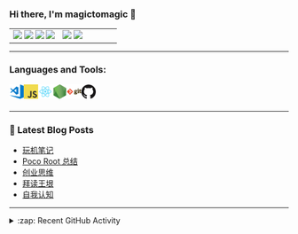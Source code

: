 
### Hi there, I'm magictomagic 👋

<!--
**magictomagic/magictomagic** is a ✨ _special_ ✨ repository because its `README.md` (this file) appears on your GitHub profile.

Here are some ideas to get you started:

- 🔭 I’m currently working on ...
- 🌱 I’m currently learning ...
- 👯 I’m looking to collaborate on ...
- 🤔 I’m looking for help with ...
- 💬 Ask me about ...
- 📫 How to reach me: ...
- 😄 Pronouns: ...
- ⚡ Fun fact: ...
-->
<table>
<tr>
<td valign="top" width="46%">
  <div style="justify-content: center; align-items: center;">
  <img src="https://github-readme-stats.vercel.app/api/pin/?username=magictomagic&repo=MagicAnchor&show_owner=true">
   <img src="https://github-readme-stats.vercel.app/api/pin/?username=magictomagic&repo=coSS&show_owner=true">
  <img src="https://github-readme-stats.vercel.app/api/pin/?username=magictomagic&repo=learn&show_owner=true">
  <img src="https://github-readme-stats.vercel.app/api/pin/?username=magictomagic&repo=WebSimplifyHUB&show_owner=true">
    </div>
</td>
<td valign="top" width="54%">
  <div style="justify-content: center; align-items: center;">
  <img src="https://github-readme-stats.vercel.app/api?username=magictomagic&theme=highcontrast&show_icons=true&count_private=true">
  <img  height="270" src="https://github-readme-stats.vercel.app/api/top-langs/?username=magictomagic&layout=compact&hide=html,TeX&langs_count=10">
    </div>
</td>
</tr>

</table>


---
### Languages and Tools:

<img align="left" alt="Visual Studio Code" width="26px" src="https://raw.githubusercontent.com/github/explore/80688e429a7d4ef2fca1e82350fe8e3517d3494d/topics/visual-studio-code/visual-studio-code.png" />

<img align="left" alt="JavaScript" width="26px" src="https://raw.githubusercontent.com/github/explore/80688e429a7d4ef2fca1e82350fe8e3517d3494d/topics/javascript/javascript.png" />
<img align="left" alt="React" width="26px" src="https://raw.githubusercontent.com/github/explore/80688e429a7d4ef2fca1e82350fe8e3517d3494d/topics/react/react.png" />

<img align="left" alt="Node.js" width="26px" src="https://raw.githubusercontent.com/github/explore/80688e429a7d4ef2fca1e82350fe8e3517d3494d/topics/nodejs/nodejs.png" />

<img align="left" alt="Git" width="26px" src="https://raw.githubusercontent.com/github/explore/80688e429a7d4ef2fca1e82350fe8e3517d3494d/topics/git/git.png" />

<img align="left" alt="GitHub" width="26px" src="https://raw.githubusercontent.com/github/explore/78df643247d429f6cc873026c0622819ad797942/topics/github/github.png" />

<br />
<br />

---
### 📕 Latest Blog Posts
<!-- BLOG-POST-LIST:START -->
- [玩机笔记](https://magictomagic.github.io//2021/06/09/%E7%8E%A9%E6%9C%BA%E7%AC%94%E8%AE%B0/)
- [Poco Root 总结](https://magictomagic.github.io//2021/06/02/poco-root-%E6%80%BB%E7%BB%93/)
- [创业思维](https://magictomagic.github.io//2021/05/12/%E5%88%9B%E4%B8%9A%E6%80%9D%E7%BB%B4/)
- [拜读王垠](https://magictomagic.github.io//2021/04/29/%E6%8B%9C%E8%AF%BB%E7%8E%8B%E5%9E%A0/)
- [自我认知](https://magictomagic.github.io//2021/04/12/%E8%87%AA%E6%88%91%E8%AE%A4%E7%9F%A5/)
<!-- BLOG-POST-LIST:END -->

---
<details>
  <summary>:zap: Recent GitHub Activity</summary>
<!--START_SECTION:activity--> 
1. 🗣 Commented on [#1705](https://github.com/BrowserSync/browser-sync/issues/1705) in [BrowserSync/browser-sync](https://github.com/BrowserSync/browser-sync)
2. ❗️ Opened issue [#57](https://github.com/kdrag0n/safetynet-fix/issues/57) in [kdrag0n/safetynet-fix](https://github.com/kdrag0n/safetynet-fix)
3. ❗️ Opened issue [#77](https://github.com/simo8102/88-AutoSignMachine/issues/77) in [simo8102/88-AutoSignMachine](https://github.com/simo8102/88-AutoSignMachine)
4. 🗣 Commented on [#315](https://github.com/lebedov/scikit-cuda/issues/315) in [lebedov/scikit-cuda](https://github.com/lebedov/scikit-cuda)
5. ❗️ Opened issue [#315](https://github.com/lebedov/scikit-cuda/issues/315) in [lebedov/scikit-cuda](https://github.com/lebedov/scikit-cuda)
<!--END_SECTION:activity-->
</details>
